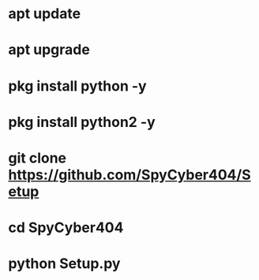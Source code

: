 #   apt update

#   apt upgrade

#   pkg install python -y

#   pkg install python2 -y

#   git clone https://github.com/SpyCyber404/Setup
#   cd SpyCyber404
#   python Setup.py
